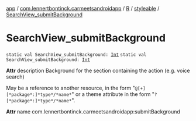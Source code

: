 [app](../../../index.md) / [com.lennertbontinck.carmeetsandroidapp](../../index.md) / [R](../index.md) / [styleable](index.md) / [SearchView_submitBackground](./-search-view_submit-background.md)

# SearchView_submitBackground

`static val SearchView_submitBackground: `[`Int`](https://kotlinlang.org/api/latest/jvm/stdlib/kotlin/-int/index.html)
`static val SearchView_submitBackground: `[`Int`](https://kotlinlang.org/api/latest/jvm/stdlib/kotlin/-int/index.html)

**Attr**
description Background for the section containing the action (e.g. voice search)

May be a reference to another resource, in the form "`@[+][*package*:]*type*/*name*`" or a theme attribute in the form "`?[*package*:]*type*/*name*`".

**Attr**
name com.lennertbontinck.carmeetsandroidapp:submitBackground

